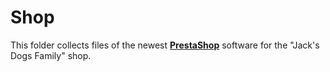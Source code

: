 Shop
====

This folder collects files of the newest **[PrestaShop](http://www.prestashop.com/)** software for the "Jack's Dogs Family" shop.
